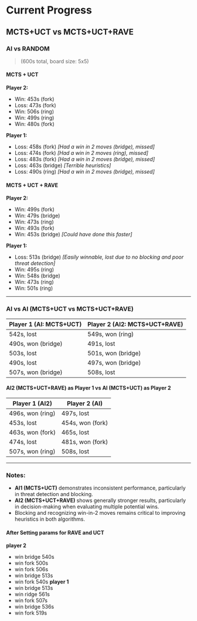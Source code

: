 # Current Progress

## MCTS+UCT vs MCTS+UCT+RAVE

### AI vs RANDOM
> (600s total, board size: 5x5)

#### MCTS + UCT

**Player 2:**
- Win: 453s (fork)
- Loss: 473s (fork)
- Win: 506s (ring)
- Win: 499s (ring)
- Win: 480s (fork)

**Player 1:**
- Loss: 458s (fork) _[Had a win in 2 moves (bridge), missed]_
- Loss: 474s (fork) _[Had a win in 2 moves (ring), missed]_
- Loss: 483s (fork) _[Had a win in 2 moves (bridge), missed]_
- Loss: 463s (bridge) _[Terrible heuristics]_
- Loss: 490s (ring) _[Had a win in 2 moves (bridge), missed]_

#### MCTS + UCT + RAVE

**Player 2:**
- Win: 499s (fork)
- Win: 479s (bridge)
- Win: 473s (ring)
- Win: 493s (fork)
- Win: 453s (bridge) _[Could have done this faster]_

**Player 1:**
- Loss: 513s (bridge) _[Easily winnable, lost due to no blocking and poor threat detection]_
- Win: 495s (ring)
- Win: 548s (bridge)
- Win: 473s (ring)
- Win: 501s (ring)

---

### AI vs AI (MCTS+UCT vs MCTS+UCT+RAVE)

| Player 1 (AI: MCTS+UCT) | Player 2 (AI2: MCTS+UCT+RAVE) |
|-------------------------|-------------------------------|
| 542s, lost         | 549s, won (ring)            |
| 490s, won (bridge)       | 491s, lost            |
| 503s, lost       | 501s, won (bridge)            |
| 490s, lost       | 497s, won (bridge)            |
| 507s, won (bridge)       | 508s, lost            |

#### AI2 (MCTS+UCT+RAVE) as Player 1 vs AI (MCTS+UCT) as Player 2
| Player 1 (AI2)           | Player 2 (AI)                 |
|-------------------------|-------------------------------|
| 496s, won (ring)         | 497s, lost              |
| 453s, lost         | 454s, won (fork)              |
| 463s, won (fork)         | 465s, lost              |
| 474s, lost         | 481s, won (fork)              |
| 507s, won (ring)         | 508s, lost              |

---

### Notes:
- **AI1 (MCTS+UCT)** demonstrates inconsistent performance, particularly in threat detection and blocking.
- **AI2 (MCTS+UCT+RAVE)** shows generally stronger results, particularly in decision-making when evaluating multiple potential wins.
- Blocking and recognizing win-in-2 moves remains critical to improving heuristics in both algorithms.

#### After Setting params for RAVE and UCT
**player 2** 
- win bridge 540s 
- win fork 500s
- win fork 506s
- win bridge 513s
- win fork 540s
**player 1**
- win bridge 513s
- win ridge 561s
- win fork 507s
- win bridge 536s
- win fork 519s
